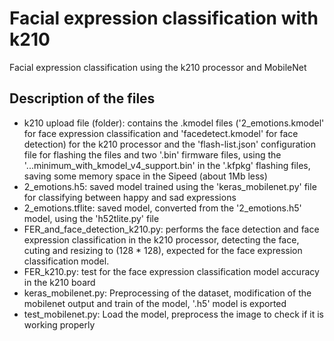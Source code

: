 # Facial expression classification with k210
Facial expression classification using the k210 processor and MobileNet

## Description of the files

- k210 upload file (folder): contains the .kmodel files ('2_emotions.kmodel' for face expression classification and 'facedetect.kmodel' for face detection) for the k210 processor and the 'flash-list.json' configuration file for flashing the files and two '.bin' firmware files, using the '...minimum_with_kmodel_v4_support.bin' in the '.kfpkg' flashing files, saving some memory space in the Sipeed (about 1Mb less)
- 2_emotions.h5: saved model trained using the 'keras_mobilenet.py' file for classifying between happy and sad expressions
- 2_emotions.tflite: saved model, converted from the '2_emotions.h5' model, using the 'h52tlite.py' file
- FER_and_face_detection_k210.py: performs the face detection and face expression classification in the k210 processor, detecting the face, cuting and resizing to (128 * 128), expected for the face expression classification model.
- FER_k210.py: test for the face expression classification model accuracy in the k210 board
- keras_mobilenet.py: Preprocessing of the dataset, modification of the mobilenet output and train of the model, '.h5' model is exported
- test_mobilenet.py: Load the model, preprocess the image to check if it is working properly
